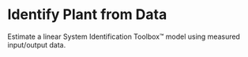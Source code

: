 # **Identify Plant from Data**

Estimate a linear System Identification Toolbox™ model using measured input/output data.
